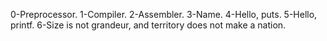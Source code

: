 0-Preprocessor.
1-Compiler.
2-Assembler.
3-Name.
4-Hello, puts.
5-Hello, printf.
6-Size is not grandeur, and territory does not make a nation.

